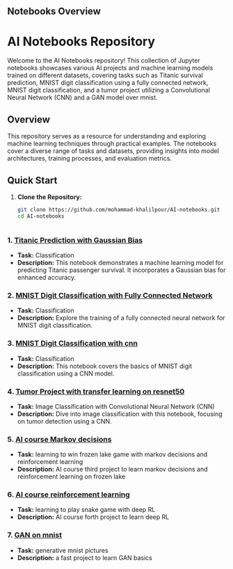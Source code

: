 ## Notebooks Overview
# AI Notebooks Repository

Welcome to the AI Notebooks repository! This collection of Jupyter notebooks showcases various AI projects and machine learning models trained on different datasets, covering tasks such as Titanic survival prediction, MNIST digit classification using a fully connected network, MNIST digit classification, and a tumor project utilizing a Convolutional Neural Network (CNN) and a GAN model over mnist.

## Overview

This repository serves as a resource for understanding and exploring machine learning techniques through practical examples. The notebooks cover a diverse range of tasks and datasets, providing insights into model architectures, training processes, and evaluation metrics.

## Quick Start

1. **Clone the Repository:**
   ```bash
   git clone https://github.com/mohammad-khalilpour/AI-notebooks.git
   cd AI-notebooks



### 1. [Titanic Prediction with Gaussian Bias](titanic%20prediction/titanic_nn.ipynb)

- **Task:** Classification
- **Description:** This notebook demonstrates a machine learning model for predicting Titanic passenger survival. It incorporates a Gaussian bias for enhanced accuracy.

### 2. [MNIST Digit Classification with Fully Connected Network](mnist_linear/mnist-linear.ipynb)

- **Task:** Classification
- **Description:** Explore the training of a fully connected neural network for MNIST digit classification.

### 3. [MNIST Digit Classification with cnn](mnist_cnn/mnist-cnn.ipynb)

- **Task:** Classification
- **Description:** This notebook covers the basics of MNIST digit classification using a CNN model.

### 4. [Tumor Project with transfer learning on resnet50](tumor_project/tumor_project.ipynb)

- **Task:** Image Classification with Convolutional Neural Network (CNN)
- **Description:** Dive into image classification with this notebook, focusing on tumor detection using a CNN.

### 5. [AI course Markov decisions](ai_course_markov/problem.ipynb)
- **Task:** learning to win frozen lake game with markov decisions and reinforcement learning
- **Description:** AI course third project to learn markov decisions and reinforcement learning on frozen lake

### 6. [AI course reinforcement learning](ai_corse_RF)
- **Task:** learning to play snake game with deep RL
- **Description:** AI course forth project to learn deep RL

### 7. [GAN on mnist](mnist_GAN/Build_a_Generative_Adversarial_Network_on_mnist.ipynb)
- **Task:** generative mnist pictures
- **Description:** a fast project to learn GAN basics

